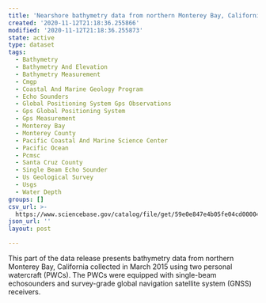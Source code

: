 ```yaml
---
title: 'Nearshore bathymetry data from northern Monterey Bay, California, March 2015'
created: '2020-11-12T21:18:36.255866'
modified: '2020-11-12T21:18:36.255873'
state: active
type: dataset
tags:
  - Bathymetry
  - Bathymetry And Elevation
  - Bathymetry Measurement
  - Cmgp
  - Coastal And Marine Geology Program
  - Echo Sounders
  - Global Positioning System Gps Observations
  - Gps Global Positioning System
  - Gps Measurement
  - Monterey Bay
  - Monterey County
  - Pacific Coastal And Marine Science Center
  - Pacific Ocean
  - Pcmsc
  - Santa Cruz County
  - Single Beam Echo Sounder
  - Us Geological Survey
  - Usgs
  - Water Depth
groups: []
csv_url: >-
  https://www.sciencebase.gov/catalog/file/get/59e0e847e4b05fe04cd00004?name=mb15_mar_pwc.csv
json_url: ''
layout: post

---
```

This part of the data release presents bathymetry data from northern Monterey Bay, California collected in March 2015 using two personal watercraft (PWCs). The PWCs were equipped with single-beam echosounders and survey-grade global navigation satellite system (GNSS) receivers.
